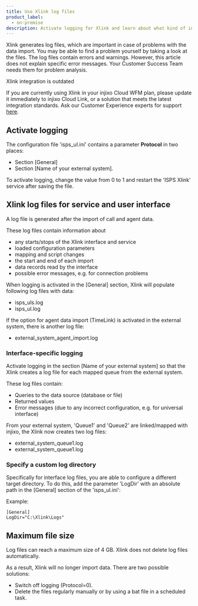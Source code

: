 ```yaml
---
title: Use Xlink log files
product_label:
  - on-premise
description: Activate logging for Xlink and learn about what kind of information is logged.
---
```


Xlink generates log files, which are important in case of problems with the data import. You may be able to find a problem yourself by taking a look at the files. The log files contain errors and warnings. However, this article does not explain specific error messages. Your Customer Success Team needs them for problem analysis.

<div markdown="1" class="hint-box-default hint-box-red">

Xlink integration is outdated

If you are currently using Xlink in your injixo Cloud WFM plan, please update it immediately to injixo Cloud Link, or a solution that meets the latest integration standards. Ask our Customer Experience experts for support [here](https://www.injixo.com/contact/?message_type=support-enquiry&message=Please%20help%20me%20to%20update%20my%20integration.%20I%20understand%20this%20is%20required%20to%20ensure%20continuous%20data%20import%20to%20injixo%20after%20January%2030,%202023.).

</div>

## Activate logging

The configuration file 'isps_ul.ini' contains a parameter **Protocol** in two places:

- Section [General]
- Section [Name of your external system].

To activate logging, change the value from 0 to 1 and restart the 'ISPS Xlink' service after saving the file.

## Xlink log files for service and user interface

A log file is generated after the import of call and agent data.

These log files contain information about

- any starts/stops of the Xlink interface and service
- loaded configuration parameters
- mapping and script changes
- the start and end of each import
- data records read by the interface
- possible error messages, e.g. for connection problems

When logging is activated in the [General] section, Xlink will populate following log files with data:

- isps_uls.log
- isps_ul.log

If the option for agent data import (TimeLink) is activated in the external system, there is another log file:

- external_system_agent_import.log

### Interface-specific logging

Activate logging in the section [Name of your external system] so that the Xlink creates a log file for each mapped queue from the external system.

These log files contain:

- Queries to the data source (database or file)
- Returned values
- Error messages (due to any incorrect configuration, e.g. for universal interface)

From your external system, 'Queue1' and 'Queue2' are linked/mapped with injixo, the Xlink now creates two log files:

- external_system_queue1.log
- external_system_queue1.log

### Specify a custom log directory

Specifically for interface log files, you are able to configure a different target directory. To do this, add the parameter 'LogDir' with an absolute path in the [General] section of the 'isps_ul.ini':

Example:

```
[General]
LogDir="C:\Xlink\Logs"
```

## Maximum file size

Log files can reach a maximum size of 4 GB. Xlink does not delete log files automatically.

As a result, Xlink will no longer import data. There are two possible solutions:

- Switch off logging (Protocol=0).
- Delete the files regularly manually or by using a bat file in a scheduled task.
